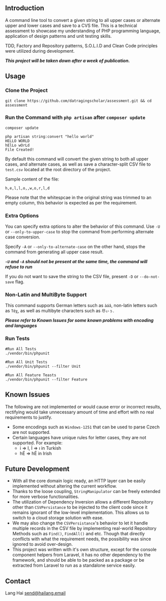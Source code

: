## Introduction

A command line tool to convert a given string to all upper cases or
alternate upper and lower cases and save to a CVS file. This is a
technical assessment to showcase my understanding of PHP programming
language, application of design patterns and unit testing skills.

TDD, Factory and Repository patterns, S.O.L.I.D and Clean Code
principles were utilized during development.

***This project will be taken down after a week of publication.***

## Usage
### Clone the Project

```
git clone https://github.com/datragingscholar/assessment.git && cd assessment
```

### Run the Command with `php artisan` after `composer update`

```
composer update

php artisan string:convert "hello world"
HELLO WORLD
hElLo wOrLd
File Created!
```

By default this command will convert the given string to both all
upper cases, and alternate cases, as well as save a character-split
CSV file to `test.csv` located at the root directory of the project.

Sample content of the file:

```
h,e,l,l,o,,w,o,r,l,d
```

Please note that the whitespcae in the original string was trimmed to
an empty column, this behavior is expected as per the requirement.

### Extra Options

You can specify extra options to alter the behavior of this command.
Use `-U` or `--only-to-upper-case` to stop the command from performing
alternate case conversion.

Specify `-A` or `--only-to-alternate-case` on the other hand, stops
the command from generating all upper case result.

***`-U` and `-A` should not be present at the same time, the command
will refuse to run***

If you do not want to save the string to the CSV file, present `-D` or
`--do-not-save` flag.

### Non-Latin and MultiByte Support

This command supports German letters such as `àáâ`, non-latin letters
such as `Τάχ`, as well as multibyte characters such as `尽ぃぅ`.

***Please refer to Known Issues for some known problems with encoding
and languages***

### Run Tests

```
#Run All Tests
./vendor/bin/phpunit

#Run All Unit Tests
./vendor/bin/phpunit --filter Unit

#Run All Feature Teasts
./vendor/bin/phpunit --filter Feature
```

## Known Issues

The following are not implemented or would cause error or incorrect
results, rectifying would take unnecessary amount of time and effort
with no real requirements to justify.

- Some encodings such as `Windows-1251` that can be used to parse
  Czech are not supported.
- Certain languages have unique rules for letter cases, they are not
  supported. For example:
  - i => I, İ => ı in Turkish
  - hÉ => hÉ in Irish

## Future Development

- With all the core domain logic ready, an HTTP layer can be easily
  implemented without altering the current workflow.
- Thanks to the loose coupling, `StringManipulator` can be freely
  extended for more verbose functionalities.
- The utilization of Dependency Inversion allows a different
  Repository other than `CSVPersistance` to be injected to the client
  code since it remains ignorant of the low-level implementation. This
  allows us to switch to a cloud storage solution with ease.
- We may also change the `CSVPersistance`'s behavior to let it handle
  multiple records in the CSV file by implementing real-world
  Repository Methods such as `Find()`, `FindAll()` and etc. Though that
  directly conflicts with what the requirement needs, the possibility
  was since ignored to avoid over-design.
- This project was written with it's own structure, except for the
  console component helpers from Laravel, it has no other dependency
  to the framework, and should be able to be packed as a package or be
  extracted from Laravel to run as a standalone service easily.

## Contact

Lang Hai [send@hailang.email](mailto:send@hailang.email)
